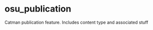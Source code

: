 osu_publication
===============

Catman publication feature. Includes content type and associated stuff
